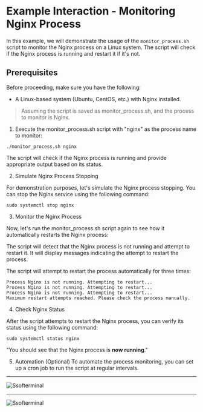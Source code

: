 # Example Interaction - Monitoring Nginx Process

In this example, we will demonstrate the usage of the `monitor_process.sh` script to monitor the Nginx process on a Linux system. The script will check if the Nginx process is running and restart it if it's not.

## Prerequisites

Before proceeding, make sure you have the following:

- A Linux-based system (Ubuntu, CentOS, etc.) with Nginx installed.

> Assuming the script is saved as monitor_process.sh, and the process to monitor is Nginx.

1. Execute the monitor_process.sh script with "nginx" as the process name to monitor:

```
./monitor_process.sh nginx
```

The script will check if the Nginx process is running and provide appropriate output based on its status.

2. Simulate Nginx Process Stopping

For demonstration purposes, let's simulate the Nginx process stopping. You can stop the Nginx service using the following command:

```
sudo systemctl stop nginx
```

3. Monitor the Nginx Process

Now, let's run the monitor_process.sh script again to see how it automatically restarts the Nginx process:

The script will detect that the Nginx process is not running and attempt to restart it. It will display messages indicating the attempt to restart the process.

The script will attempt to restart the process automatically for three times:

```
Process Nginx is not running. Attempting to restart...
Process Nginx is not running. Attempting to restart...
Process Nginx is not running. Attempting to restart...
Maximum restart attempts reached. Please check the process manually.

```

4. Check Nginx Status

After the script attempts to restart the Nginx process, you can verify its status using the following command:

```
sudo systemctl status nginx
```

"You should see that the Nginx process is **now running**."

5. Automation (Optional)
   To automate the process monitoring, you can set up a cron job to run the script at regular intervals.




-------------------------------------------------------------------------------------------------------------------------------------------




![Ssofterminal](https://github.com/prajwalpd7/BashBlaze-7-Days-of-Bash-Scripting-Challenge/assets/71492927/4939241c-66f7-4445-bab5-6e8e8faa9d3f)

-------------------------------------------------------------------------------------------------------------------------------------------

![Ssofterminal](https://github.com/prajwalpd7/BashBlaze-7-Days-of-Bash-Scripting-Challenge/assets/71492927/b54073b7-2ba6-4727-8d74-bb64a25b273e)
